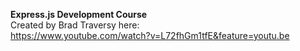 **Express.js Development Course**<br>
Created by Brad Traversy here:<br>
https://www.youtube.com/watch?v=L72fhGm1tfE&feature=youtu.be